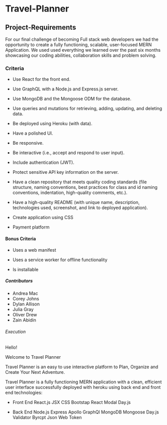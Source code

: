# Travel-Planner

## Project-Requirements 

For our final challenge of becoming Full stack web developers we had the opportunity to create a fully functioning, scalable, user-focused MERN Application.
We used used everything we learned over the past six months showcasing our coding abilities, collaboration skills and problem solving.

### Criteria 

- Use React for the front end.

- Use GraphQL with a Node.js and Express.js server.

- Use MongoDB and the Mongoose ODM for the database.

- Use queries and mutations for retrieving, adding, updating, and deleting data.

- Be deployed using Heroku (with data).

- Have a polished UI.

- Be responsive.

- Be interactive (i.e., accept and respond to user input).

- Include authentication (JWT).

- Protect sensitive API key information on the server.

- Have a clean repository that meets quality coding standards (file structure, naming conventions, best practices for class and id naming conventions, indentation, high-quality comments, etc.).

- Have a high-quality README (with unique name, description, technologies used, screenshot, and link to deployed application).

- Create application using CSS

- Payment platform

#### Bonus Criteria 

- Uses a web manifest

- Uses a service worker for offline functionality

- Is installable

##### Contributors

- Andrea Mac
- Corey Johns
- Dylan Allison
- Julia Gray
- Oliver Drew
- Zain Abidin

###### Execution 

Hello!

Welcome to Travel Planner

Travel Planner is an easy to use interactive platform to Plan, Organize and Create Your Next Adventure.


Travel Planner is a fully functioning MERN application with a clean, efficient user interface successfully deployed with heroku using back end and front end technologies:

- Front End 
React.js
JSX
CSS
Bootstap
React Modal
Day.js

- Back End
Node.js
Express
Apollo
GraphQl
MongoDB
Mongoose
Day.js
Validator
Byrcpt
Json Web Token